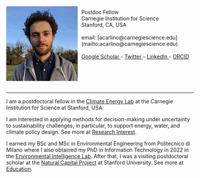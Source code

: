 <img style="float: left; padding: 10px 10px 0px 0px;" src="fototessera2021.jpg" height="200" alt="photo"/>

<br>
Postdoc Fellow 
<br>
Carnegie Institution for Science
<br>
Stanford, CA, USA <br>
<br>
email: [acarlino@carnegiescience.edu](mailto:acarlino@carnegiescience.edu) <br>
<br>
<a href="https://scholar.google.com/citations?user=-8pdFX0AAAAJ&hl=en"> Google Scholar </a>  -
<a href="www.twitter.com/AngeloCarlino3"> Twitter </a> -
<a href="https://www.linkedin.com/in/angelo-carlino-570051170/"> LinkedIn </a> -
<a href="https://orcid.org/0000-0002-8403-9070"> ORCID </a>

<br clear="left"/>

<br>

<hr>

I am a postdoctoral fellow in the <a href="https://climateenergylab.org/">Climate Energy Lab</a> at the Carnegie Institution for Science at Stanford, USA. 
<br>

I am interested in applying methods for decision-making under uncertainty to sustainability challenges, in particular, to support energy, water, and climate policy design. See more at <a href="https://github.com/angelo-carlino/angelo-carlino.github.io/blob/master/Research.html"> Research Interest</a>.
<br>

I earned my BSc and MSc in Environmental Engineering from Politecnico di Milano where I also obtained my PhD in Information Technology in 2022 in the <a href="https://www.ei.deib.polimi.it/"> Environmental Intelligence Lab</a>. 
After that, I was a visiting postdoctoral scholar at the <a href="https://naturalcapitalproject.stanford.edu/"> Natural Capital Project</a> at Stanford University. See more at <a href="https://github.com/angelo-carlino/angelo-carlino.github.io/blob/master/Education.html"> Education</a>.
